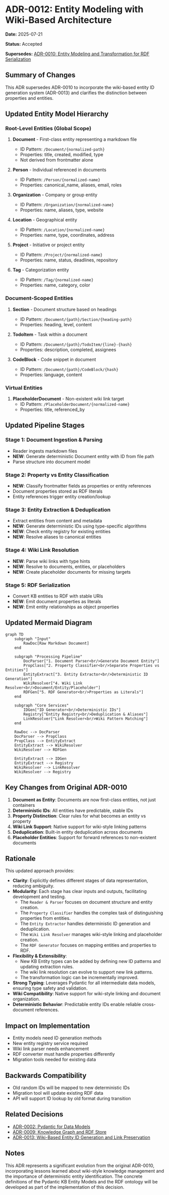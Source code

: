 # ADR-0012: Entity Modeling with Wiki-Based Architecture

**Date:** 2025-07-21

**Status:** Accepted

**Supersedes:** [ADR-0010: Entity Modeling and Transformation for RDF Serialization](0010-entity-modeling-for-rdf-serialization.md)

## Summary of Changes

This ADR supersedes ADR-0010 to incorporate the wiki-based entity ID generation system (ADR-0013) and clarifies the distinction between properties and entities.

## Updated Entity Model Hierarchy

### Root-Level Entities (Global Scope)

1. **Document** - First-class entity representing a markdown file
   - ID Pattern: `/Document/{normalized-path}`
   - Properties: title, created, modified, type
   - Not derived from frontmatter alone

2. **Person** - Individual referenced in documents
   - ID Pattern: `/Person/{normalized-name}`
   - Properties: canonical_name, aliases, email, roles

3. **Organization** - Company or group entity
   - ID Pattern: `/Organization/{normalized-name}`
   - Properties: name, aliases, type, website

4. **Location** - Geographical entity
   - ID Pattern: `/Location/{normalized-name}`
   - Properties: name, type, coordinates, address

5. **Project** - Initiative or project entity
   - ID Pattern: `/Project/{normalized-name}`
   - Properties: name, status, deadlines, repository

6. **Tag** - Categorization entity
   - ID Pattern: `/Tag/{normalized-name}`
   - Properties: name, category, color

### Document-Scoped Entities

1. **Section** - Document structure based on headings
   - ID Pattern: `/Document/{path}/Section/{heading-path}`
   - Properties: heading, level, content

2. **TodoItem** - Task within a document
   - ID Pattern: `/Document/{path}/TodoItem/{line}-{hash}`
   - Properties: description, completed, assignees

3. **CodeBlock** - Code snippet in document
   - ID Pattern: `/Document/{path}/CodeBlock/{hash}`
   - Properties: language, content

### Virtual Entities

1. **PlaceholderDocument** - Non-existent wiki link target
   - ID Pattern: `/PlaceholderDocument/{normalized-name}`
   - Properties: title, referenced_by

## Updated Pipeline Stages

### Stage 1: Document Ingestion & Parsing
- Reader ingests markdown files
- **NEW**: Generate deterministic Document entity with ID from file path
- Parse structure into document model

### Stage 2: Property vs Entity Classification
- **NEW**: Classify frontmatter fields as properties or entity references
- Document properties stored as RDF literals
- Entity references trigger entity creation/lookup

### Stage 3: Entity Extraction & Deduplication
- Extract entities from content and metadata
- **NEW**: Generate deterministic IDs using type-specific algorithms
- **NEW**: Check entity registry for existing entities
- **NEW**: Resolve aliases to canonical entities

### Stage 4: Wiki Link Resolution
- **NEW**: Parse wiki links with type hints
- **NEW**: Resolve to documents, entities, or placeholders
- **NEW**: Create placeholder documents for missing targets

### Stage 5: RDF Serialization
- Convert KB entities to RDF with stable URIs
- **NEW**: Emit document properties as literals
- **NEW**: Emit entity relationships as object properties

## Updated Mermaid Diagram

```mermaid
graph TD
    subgraph "Input"
        RawDoc[Raw Markdown Document]
    end

    subgraph "Processing Pipeline"
        DocParser["1. Document Parser<br/>Generate Document Entity"] 
        PropClass["2. Property Classifier<br/>Separate Properties vs Entities"]
        EntityExtract["3. Entity Extractor<br/>Deterministic ID Generation"]
        WikiResolver["4. Wiki Link Resolver<br/>Document/Entity/Placeholder"]
        RDFGen["5. RDF Generator<br/>Properties as Literals"]
    end

    subgraph "Core Services"
        IDGen["ID Generator<br/>Deterministic IDs"]
        Registry["Entity Registry<br/>Deduplication & Aliases"]
        LinkResolver["Link Resolver<br/>Wiki Pattern Matching"]
    end

    RawDoc --> DocParser
    DocParser --> PropClass
    PropClass --> EntityExtract
    EntityExtract --> WikiResolver
    WikiResolver --> RDFGen

    EntityExtract --> IDGen
    EntityExtract --> Registry
    WikiResolver --> LinkResolver
    WikiResolver --> Registry
```

## Key Changes from Original ADR-0010

1. **Document as Entity**: Documents are now first-class entities, not just containers
2. **Deterministic IDs**: All entities have predictable, stable IDs
3. **Property Distinction**: Clear rules for what becomes an entity vs property
4. **Wiki Link Support**: Native support for wiki-style linking patterns
5. **Deduplication**: Built-in entity deduplication across documents
6. **Placeholder Entities**: Support for forward references to non-existent documents

## Rationale

This updated approach provides:

*   **Clarity**: Explicitly defines different stages of data representation, reducing ambiguity.
*   **Modularity**: Each stage has clear inputs and outputs, facilitating development and testing.
    *   The `Reader & Parser` focuses on document structure and entity creation.
    *   The `Property Classifier` handles the complex task of distinguishing properties from entities.
    *   The `Entity Extractor` handles deterministic ID generation and deduplication.
    *   The `Wiki Link Resolver` manages wiki-style linking and placeholder creation.
    *   The `RDF Generator` focuses on mapping entities and properties to RDF.
*   **Flexibility & Extensibility**:
    *   New KB Entity types can be added by defining new ID patterns and updating extraction rules.
    *   The wiki link resolution can evolve to support new link patterns.
    *   The transformation logic can be incrementally improved.
*   **Strong Typing**: Leverages Pydantic for all intermediate data models, ensuring type safety and validation.
*   **Wiki Compatibility**: Native support for wiki-style linking and document organization.
*   **Deterministic Behavior**: Predictable entity IDs enable reliable cross-document references.

## Impact on Implementation

- Entity models need ID generation methods
- New entity registry service required
- Wiki link parser needs enhancement
- RDF converter must handle properties differently
- Migration tools needed for existing data

## Backwards Compatibility

- Old random IDs will be mapped to new deterministic IDs
- Migration tool will update existing RDF data
- API will support ID lookup by old format during transition

## Related Decisions

*   [ADR-0002: Pydantic for Data Models](0002-pydantic-for-data-models.md)
*   [ADR-0009: Knowledge Graph and RDF Store](0009-knowledge-graph-rdf-store.md)
*   [ADR-0013: Wiki-Based Entity ID Generation and Link Preservation](0013-wiki-based-entity-id-generation-and-link-preservation.md)

## Notes

This ADR represents a significant evolution from the original ADR-0010, incorporating lessons learned about wiki-style knowledge management and the importance of deterministic entity identification. The concrete definitions of the Pydantic KB Entity Models and the RDF ontology will be developed as part of the implementation of this decision.